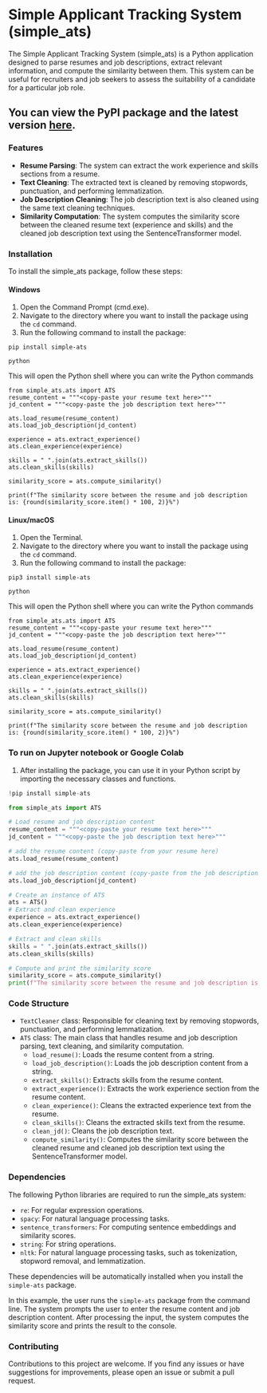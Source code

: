 # Simple Applicant Tracking System (simple_ats)

The Simple Applicant Tracking System (simple_ats) is a Python application designed to parse resumes and job descriptions, extract relevant information, and compute the similarity between them. This system can be useful for recruiters and job seekers to assess the suitability of a candidate for a particular job role.

## You can view the PyPI package and the latest version [here](https://pypi.org/project/simple-ats/).

### Features

- **Resume Parsing**: The system can extract the work experience and skills sections from a resume.
- **Text Cleaning**: The extracted text is cleaned by removing stopwords, punctuation, and performing lemmatization.
- **Job Description Cleaning**: The job description text is also cleaned using the same text cleaning techniques.
- **Similarity Computation**: The system computes the similarity score between the cleaned resume text (experience and skills) and the cleaned job description text using the SentenceTransformer model.

### Installation

To install the simple_ats package, follow these steps:

#### Windows

1. Open the Command Prompt (cmd.exe).
2. Navigate to the directory where you want to install the package using the `cd` command.
3. Run the following command to install the package:

```
pip install simple-ats
```
```
python
```

This will open the Python shell where you can write the Python commands

```
from simple_ats.ats import ATS
resume_content = """<copy-paste your resume text here>"""
jd_content = """<copy-paste the job description text here>"""

ats.load_resume(resume_content)
ats.load_job_description(jd_content)

experience = ats.extract_experience()
ats.clean_experience(experience)

skills = " ".join(ats.extract_skills())
ats.clean_skills(skills)

similarity_score = ats.compute_similarity()

print(f"The similarity score between the resume and job description is: {round(similarity_score.item() * 100, 2)}%")
```

#### Linux/macOS

1. Open the Terminal.
2. Navigate to the directory where you want to install the package using the `cd` command.
3. Run the following command to install the package:

```
pip3 install simple-ats
```
```
python
```

This will open the Python shell where you can write the Python commands

```
from simple_ats.ats import ATS
resume_content = """<copy-paste your resume text here>"""
jd_content = """<copy-paste the job description text here>"""

ats.load_resume(resume_content)
ats.load_job_description(jd_content)

experience = ats.extract_experience()
ats.clean_experience(experience)

skills = " ".join(ats.extract_skills())
ats.clean_skills(skills)

similarity_score = ats.compute_similarity()

print(f"The similarity score between the resume and job description is: {round(similarity_score.item() * 100, 2)}%")
```

### To run on Jupyter notebook or Google Colab

1. After installing the package, you can use it in your Python script by importing the necessary classes and functions.

```python
!pip install simple-ats
```
```python
from simple_ats import ATS
```

```python
# Load resume and job description content
resume_content = """<copy-paste your resume text here>"""
jd_content = """<copy-paste the job description text here>"""
```

```python
# add the resume content (copy-paste from your resume here)
ats.load_resume(resume_content)
```

```python
# add the job description content (copy-paste from the job description from the job board here)
ats.load_job_description(jd_content)
```

```python
# Create an instance of ATS
ats = ATS()
# Extract and clean experience
experience = ats.extract_experience()
ats.clean_experience(experience)

# Extract and clean skills
skills = " ".join(ats.extract_skills())
ats.clean_skills(skills)

# Compute and print the similarity score
similarity_score = ats.compute_similarity()
print(f"The similarity score between the resume and job description is: {round(similarity_score.item() * 100, 2)}%")
```

### Code Structure

- `TextCleaner` class: Responsible for cleaning text by removing stopwords, punctuation, and performing lemmatization.
- `ATS` class: The main class that handles resume and job description parsing, text cleaning, and similarity computation.
  - `load_resume()`: Loads the resume content from a string.
  - `load_job_description()`: Loads the job description content from a string.
  - `extract_skills()`: Extracts skills from the resume content.
  - `extract_experience()`: Extracts the work experience section from the resume content.
  - `clean_experience()`: Cleans the extracted experience text from the resume.
  - `clean_skills()`: Cleans the extracted skills text from the resume.
  - `clean_jd()`: Cleans the job description text.
  - `compute_similarity()`: Computes the similarity score between the cleaned resume and cleaned job description text using the SentenceTransformer model.

### Dependencies

The following Python libraries are required to run the simple_ats system:

- `re`: For regular expression operations.
- `spacy`: For natural language processing tasks.
- `sentence_transformers`: For computing sentence embeddings and similarity scores.
- `string`: For string operations.
- `nltk`: For natural language processing tasks, such as tokenization, stopword removal, and lemmatization.

These dependencies will be automatically installed when you install the `simple-ats` package.


In this example, the user runs the `simple-ats` package from the command line. The system prompts the user to enter the resume content and job description content. After processing the input, the system computes the similarity score and prints the result to the console.

### Contributing

Contributions to this project are welcome. If you find any issues or have suggestions for improvements, please open an issue or submit a pull request.